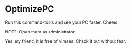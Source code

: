 # OptimizePC
Run this command-tools and see your PC faster. Cheers.


NOTE: Open them as administrator.

Yes, my friend, it is free of viruses. Check it out without fear.
